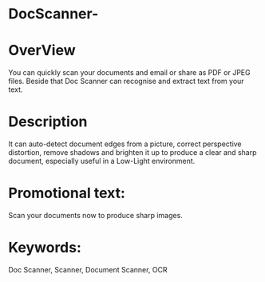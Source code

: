 # DocScanner-

# OverView
You can quickly scan your documents and email or share as PDF or JPEG files. Beside that Doc Scanner can recognise and extract text from your text.

# Description
It can auto-detect document edges from a picture, correct perspective distortion, remove shadows and brighten it up to produce a clear and sharp document, especially useful in a Low-Light environment. 

# Promotional text:
Scan your documents now to produce sharp images.

# Keywords:
Doc Scanner, Scanner, Document Scanner, OCR
